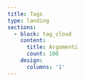 ```yaml
---
title: Tags
type: landing
sections:
  - block: tag_cloud    
    content:
      title: Argomenti
      count: 100
    design:
      columns: '1'
---
```


